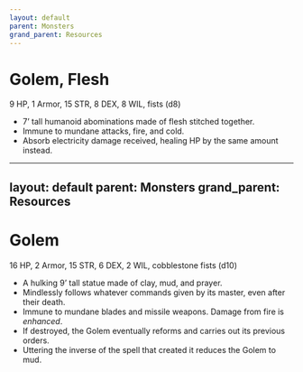 ```yaml
---
layout: default
parent: Monsters
grand_parent: Resources
---
```


# Golem, Flesh

9 HP, 1 Armor, 15 STR, 8 DEX, 8 WIL, fists (d8)  

- 7’ tall humanoid abominations made of flesh stitched together.  
- Immune to mundane attacks, fire, and cold.  
- Absorb electricity damage received, healing HP by the same amount instead.  




---
layout: default
parent: Monsters
grand_parent: Resources
---

# Golem

16 HP, 2 Armor, 15 STR, 6 DEX, 2 WIL, cobblestone fists (d10)

- A hulking 9’ tall statue made of clay, mud, and prayer.
- Mindlessly follows whatever commands given by its master, even after their death.
- Immune to mundane blades and missile weapons. Damage from fire is _enhanced_.
- If destroyed, the Golem eventually reforms and carries out its previous orders.
- Uttering the inverse of the spell that created it reduces the Golem to mud.

